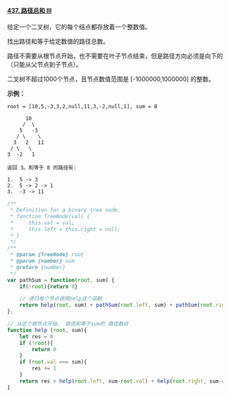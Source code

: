 #### [437. 路径总和 III](https://leetcode-cn.com/problems/path-sum-iii/)


给定一个二叉树，它的每个结点都存放着一个整数值。

找出路径和等于给定数值的路径总数。

路径不需要从根节点开始，也不需要在叶子节点结束，但是路径方向必须是向下的（只能从父节点到子节点）。

二叉树不超过1000个节点，且节点数值范围是 [-1000000,1000000] 的整数。

**示例：**

```
root = [10,5,-3,3,2,null,11,3,-2,null,1], sum = 8

      10
     /  \
    5   -3
   / \    \
  3   2   11
 / \   \
3  -2   1

返回 3。和等于 8 的路径有:

1.  5 -> 3
2.  5 -> 2 -> 1
3.  -3 -> 11
```



```javascript
/**
 * Definition for a binary tree node.
 * function TreeNode(val) {
 *     this.val = val;
 *     this.left = this.right = null;
 * }
 */
/**
 * @param {TreeNode} root
 * @param {number} sum
 * @return {number}
 */
var pathSum = function(root, sum) {
    if(!root){return 0}

    // 递归每个节点调用help这个函数
    return help(root, sum) + pathSum(root.left, sum) + pathSum(root.right, sum)
};

// 从这个根节点开始， 路径和等于sum的 路径数目
function help (root, sum){
    let res = 0
    if (!root){
        return 0
    }
    if (root.val === sum){
        res += 1
    }
    return res + help(root.left, sum-root.val) + help(root.right, sum-root.val)
}
```

